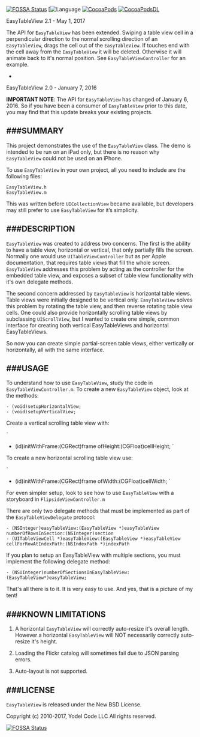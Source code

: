 [![FOSSA Status](https://app.fossa.io/api/projects/git%2Bgithub.com%2Falekseyn%2FEasyTableView.svg?type=shield)](https://app.fossa.io/projects/git%2Bgithub.com%2Falekseyn%2FEasyTableView?ref=badge_shield)
[![Language](https://img.shields.io/badge/language-Objective%20C-orange.svg)
[![CocoaPods](https://img.shields.io/badge/Cocoa%20Pods-✓-4BC51D.svg?style=flat)](https://cocoapods.org/pods/EasyTableView)
[![CocoaPodsDL](https://img.shields.io/cocoapods/dt/EasyTableView.svg)](https://cocoapods.org/pods/EasyTableView)

EasyTableView 2.1 - May 1, 2017

The API for `EasyTableView` has been extended. Swiping a table view cell in a perpendicular direction to the normal scrolling direction of an `EasyTableView`, drags the cell out of the `EasyTableView`. If touches end with the cell away from the `EasyTableView` it will be deleted. Otherwise it will animate back to it's normal position. See `EasyTableViewController` for an example.

-
EasyTableView 2.0 - January 7, 2016

__IMPORTANT NOTE__: The API for `EasyTableView` has changed of January 6, 2016. So if you have been a consumer of `EasyTableView` prior to this date, you may find that this update breaks your existing projects. 


###SUMMARY
---
This project demonstrates the use of the `EasyTableView` class. The demo is intended to be run on an iPad only, but there is no reason why `EasyTableView` could not be used on an iPhone.

To use `EasyTableView` in your own project, all you need to include are the following files:

```
EasyTableView.h
EasyTableView.m
```
This was written before `UICollectionView` became available, but developers may still prefer to use `EasyTableView` for it’s simplicity.
 

###DESCRIPTION
---
`EasyTableView` was created to address two concerns. The first is the ability to have a table view, horizontal or vertical, that only partially fills the screen. Normally one would use `UITableViewController` but as per Apple documentation, that requires table views that fill the whole screen. `EasyTableView` addresses this problem by acting as the controller for the embedded table view, and exposes a subset of table view functionality with it's own delegate methods.
 
The second concern addressed by `EasyTableView` is horizontal table views. Table views were initially designed to be vertical only. `EasyTableView` solves this problem by rotating the table view, and then reverse rotating table view cells. One could also provide horizontally scrolling table views by subclassing `UIScrollView`, but I wanted to create one simple, common interface for creating both vertical EasyTableViews and horizontal EasyTableViews.

So now you can create simple partial-screen table views, either vertically or horizontally, all with the same interface.


###USAGE
---

To understand how to use `EasyTableView`, study the code in `EasyTableViewController.m`. To create a new `EasyTableView` object, look at the methods:

```
- (void)setupHorizontalView;
- (void)setupVerticalView;
```

Create a vertical scrolling table view with:

`
- (id)initWithFrame:(CGRect)frame ofHeight:(CGFloat)cellHeight;
`

To create a new horizontal scrolling table view use:

`
- (id)initWithFrame:(CGRect)frame ofWidth:(CGFloat)cellWidth;
`

For even simpler setup, look to see how to use `EasyTableView` with a storyboard in `FlipsideViewController.m`

There are only two delegate methods that must be implemented as part of the `EasyTableViewDelegate` protocol:

```
- (NSInteger)easyTableView:(EasyTableView *)easyTableView numberOfRowsInSection:(NSInteger)section
- (UITableViewCell *)easyTableView:(EasyTableView *)easyTableView cellForRowAtIndexPath:(NSIndexPath *)indexPath
```
If you plan to setup an EasyTableView with multiple sections, you must implement the following delegate method:

```
- (NSUInteger)numberOfSectionsInEasyTableView:(EasyTableView*)easyTableView;
```

That's all there is to it. It is very easy to use. And yes, that is a picture of my tent!


###KNOWN LIMITATIONS
---
 
1. A horizontal `EasyTableView` will correctly auto-resize it's overall length. However a horizontal `EasyTableView` will NOT necessarily correctly auto-resize it's height. 

2. Loading the Flickr catalog will sometimes fail due to JSON parsing errors. 

3. Auto-layout is not supported.


###LICENSE
---
`EasyTableView` is released under the New BSD License.

Copyright (c) 2010-2017, Yodel Code LLC
All rights reserved.


[![FOSSA Status](https://app.fossa.io/api/projects/git%2Bgithub.com%2Falekseyn%2FEasyTableView.svg?type=large)](https://app.fossa.io/projects/git%2Bgithub.com%2Falekseyn%2FEasyTableView?ref=badge_large)